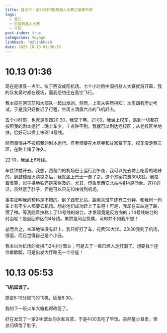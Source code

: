 ```yaml
---
title: 晋江行：记2023中国机器人大赛之诸事不顺
tags:
  - 晋江
  - 中国机器人大赛
  - 行记
post-index: true
categories: Voyage
linkhash: '@@linkhash'
date: 2023-10-13 01:36:15
---
```


# 10.13 01:36

现在是凌晨一点半。位于西安咸阳机场。七个小时后中国机器人大赛就将开幕，我的队友届时都在现场，而我恐怕还在高空飞行。

我本应在两天前和大部队一起出发的。然而，上周末突然得知：本周四有历史考试。于是我只好推迟了行程，坐周五清晨六点的飞机赶去。

五个小时前，也就是周四20:30，我交了卷。21:00，我坐上校车，感到一切都在按照我的剧本运行：晚上车少，十点钟不到，我就可以到达老校区；从老校区坐地铁，恰好可以换上末班14号线。

然而事情并不按照我的剧本运行。有老师要在木塔寺和甘家寨下车，校车没走西三环，在路上堵了许久。

22:10，我坐上6号线。

车往钟楼开去。我想，西稍门的机场巴士运行到午夜，我可以先去坊上吃香的喝辣的，到鼓楼烟火清凉之后，我就坐上巴士一走了之。这个方案花费30块钱。我掐着表算，似乎换地铁还是来得及的。尤其，印象里西安北站4换14是同台。这样的话，虽然饿了肚子，但是可以只花10块钱到机场。

事实证明我的预料是不错的。到了西安北站，距离末班车还有三分钟，和我同一列车上有不少人都要去机场。想必他们成功赶上了车吧！可是，我却在车站迷了路，慌了神。等我随着扶梯上了14号线的站台，才发现竟是反方向的；14号线站台的对面呢？是返回市区的4号线。果然是同台换乘，可却并不如我所想！

总而言之，末班地铁没有赶上。我只好打了车，花费50大洋。23:30我到了机场，很饿，而且觉得自己是个小丑。

我本以为机场的金拱门24小时营业；可是去了一看已经人走灯消了。想要找个座位歇歇脚，可是出发大厅略无一个空座！

# 10.13 05:53

**飞机延误了。**

原定6:10分起飞的飞机，延至8:30。

我的下一班火车大概也得改签了。

好在发现了一家24h营业的永和豆浆，于是4:00去吃了早饭。虽然量少且贵，但总归填饱了肚子。





 
